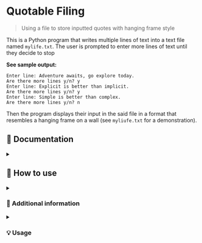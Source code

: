 # Quotable Filing
 > Using a file to store inputted quotes with hanging frame style 

This is a Python program that writes multiple lines of text into a text file named `mylife.txt`. The user is prompted to enter more lines of text until they decide to stop

**See sample output:**
```
Enter line: Adventure awaits, go explore today.
Are there more lines y/n? y
Enter line: Explicit is better than implicit.
Are there more lines y/n? y
Enter line: Simple is better than complex.
Are there more lines y/n? n
```
Then the program displays their input in the said file in a format that resembles a hanging frame on a wall (see `myliufe.txt` for a demonstration). 
<br>

## 📄 Documentation 
<details><summary><h2> 🤔 How to use </h3></summary>

-----

1. Run the program in a Python environment. <br>
2. Follow the prompt to enter your line of text. <br>
3. If you want to enter more lines, type y and hit enter. <br>
4. If you're done entering quotes, type n and hit enter. <br>
5. The quotes will be saved in a file named mylife.txt in the same directory as the program.
6. The quote will be displayed in a hanging frame in the said file. <br>

</details>

<details><summary><h3> 🔰 Additional information </h3></summary>

-----

- The file is opened in `write` mode, so any previous content in `mylife.txt` will be overwritten.<br>
- The program uses a `while` loop to allow the user to enter multiple line of text.<br>
- The program uses the `input()` function to prompt the user for input.<br>
- The hanging frame is created using ASCII characters.<br>
- The file is closed using the `close()` method to prevent data loss.<br>

</details>

<details><summary><h3> 💡 Usage </h3></summary>

-----

This program may be used as a tool for keeping visually appealing quotes, notes, and archives.

</details>
